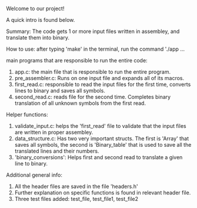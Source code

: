 Welcome to our project!

A quick intro is found below.

Summary: The code gets 1 or more input files written in assembley, and translate them into binary. 

How to use: after typing 'make' in the terminal, run the command './app <filename1> <filename2> ...

main programs that are responsible to run the entire code:

1. app.c: the main file that is responsible to run the entire program.
2. pre_assembler.c: Runs on one input file and expands all of its macros.
3. first_read.c: responsible to read the input files for the first time, converts lines to binary and saves all symbols.
4. second_read.c: reads file for the second time. Completes binary translation of all unknown symbols from the first read.

Helper functions:
1. validate_input.c: helps the 'first_read' file to validate that the input files are written in proper assembley.
2. data_structure.c: Has two very important structs. The first is 'Array' that saves all symbols, the second is 'Binary_table' that is used to save all the translated lines and their numbers.
3. 'binary_conversions': Helps first and second read to translate a given line to binary.
 
Additional general info:
1. All the header files are saved in the file 'headers.h'
2. Further explanation on specific functions is found in relevant header file.
3. Three test files added: test_file, test_file1, test_file2
